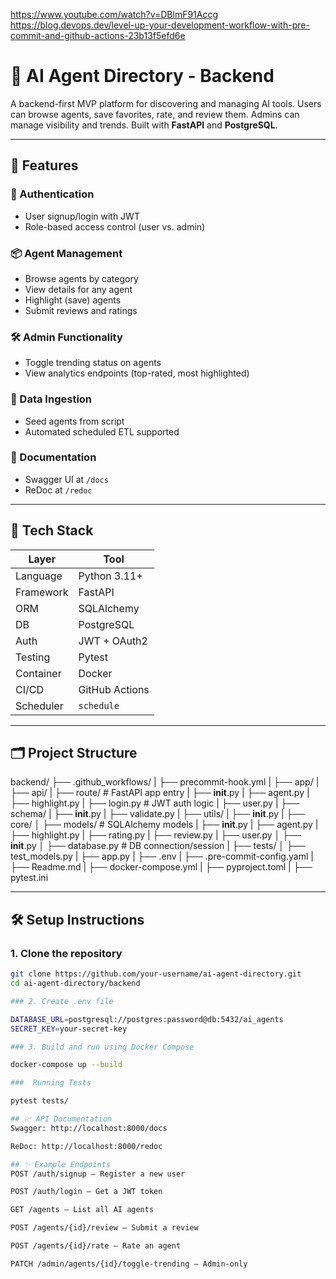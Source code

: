 https://www.youtube.com/watch?v=DBlmF91Accg
https://blog.devops.dev/level-up-your-development-workflow-with-pre-commit-and-github-actions-23b13f5efd6e

# 🧠 AI Agent Directory - Backend

A backend-first MVP platform for discovering and managing AI tools. Users can browse agents, save favorites, rate, and review them. Admins can manage visibility and trends. Built with **FastAPI** and **PostgreSQL**.

---

## 🚀 Features

### 👥 Authentication
- User signup/login with JWT
- Role-based access control (user vs. admin)

### 📦 Agent Management
- Browse agents by category
- View details for any agent
- Highlight (save) agents
- Submit reviews and ratings

### 🛠 Admin Functionality
- Toggle trending status on agents
- View analytics endpoints (top-rated, most highlighted)

### 🔄 Data Ingestion
- Seed agents from script
- Automated scheduled ETL supported

### 📑 Documentation
- Swagger UI at `/docs`
- ReDoc at `/redoc`

---

## 🧱 Tech Stack

| Layer | Tool |
|---|---|
| Language | Python 3.11+ |
| Framework | FastAPI |
| ORM | SQLAlchemy |
| DB | PostgreSQL |
| Auth | JWT + OAuth2 |
| Testing | Pytest |
| Container | Docker |
| CI/CD | GitHub Actions |
| Scheduler | `schedule` |

---

## 🗂 Project Structure

backend/
├── .github_workflows/
|  ├── precommit-hook.yml
|  ├── app/
|    ├── api/
|      ├── route/  # FastAPI app entry
|        ├── __init__.py
|        ├── agent.py
|        ├── highlight.py
|        ├── login.py  # JWT auth logic
|        ├── user.py
|      ├── schema/
|        ├── __init__.py
|        ├── validate.py
|      ├── utils/
|        ├── __init__.py
|      ├── core/
│        ├── models/  # SQLAlchemy models
|          ├── __init__.py
|          ├── agent.py
|          ├── highlight.py
|          ├── rating.py
|          ├── review.py
|          ├── user.py
│        ├── __init__.py
│        ├── database.py  # DB connection/session
|        ├── tests/
│          ├── test_models.py
|        ├── app.py
|  ├── .env
|  ├── .pre-commit-config.yaml
|  ├── Readme.md
|  ├── docker-compose.yml
|  ├── pyproject.toml
|  ├── pytest.ini

---

## 🛠 Setup Instructions

### 1. Clone the repository

```bash
git clone https://github.com/your-username/ai-agent-directory.git
cd ai-agent-directory/backend

### 2. Create .env file

DATABASE_URL=postgresql://postgres:password@db:5432/ai_agents
SECRET_KEY=your-secret-key

### 3. Build and run using Docker Compose

docker-compose up --build

###  Running Tests

pytest tests/

## 📈 API Documentation
Swagger: http://localhost:8000/docs

ReDoc: http://localhost:8000/redoc

## ✨ Example Endpoints
POST /auth/signup – Register a new user

POST /auth/login – Get a JWT token

GET /agents – List all AI agents

POST /agents/{id}/review – Submit a review

POST /agents/{id}/rate – Rate an agent

PATCH /admin/agents/{id}/toggle-trending – Admin-only
